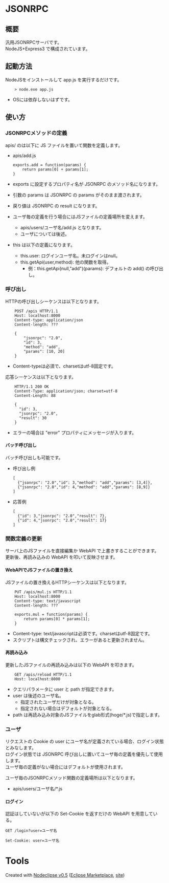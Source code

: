 # JSONRPC

## 概要

汎用JSONRPCサーバです。<br>
NodeJS+Express3 で構成されています。

## 起動方法

NodeJSをインストールして app.js を実行するだけです。

		> node.exe app.js

  * OSには依存しないはずです。

## 使い方

### JSONRPCメソッドの定義

apis/ のは以下に JS ファイルを置いて関数を定義します。

  * apis/add.js

		exports.add = function(params) {
			return params[0] + params[1];
		}

  * exports に設定するプロパティ名が JSONRPC のメソッド名になります。
  * 引数の params は JSONRPC の params がそのまま渡されます。
  * 戻り値は JSONRPC の result になります。
  * ユーザ毎の定義を行う場合にはJSファイルの定義場所を変えます。
    * apis/users/ユーザ名/add.js となります。
    * ユーザについては後述。
  * this は以下の定義になります。
    * this.user: ログインユーザ名。未ログインはnull。
    * this.getApi(user,method): 他の関数を取得。
      * 例：this.getApi(null,"add")(params): デフォルトの add() の呼び出し。


### 呼び出し

HTTPの呼び出しシーケンスは以下となります。

		POST /apis HTTP/1.1
		Host: localhost:8000
		Content-type: application/json
		Content-length: ???

		{
			"jsonrpc": "2.0",
			"id": 3,
			"method": "add",
			"params": [10, 20]
		}

  * Content-typeは必須で、charsetはutf-8固定です。

応答シーケンスは以下となります。

		HTTP/1.1 200 OK
		Content-Type: application/json; charset=utf-8
		Content-Length: 88

		{
		  "id": 3,
		  "jsonrpc": "2.0",
		  "result": 30
		}

  * エラーの場合は "error" プロパティにメッセージが入ります。

#### バッチ呼び出し

バッチ呼び出しも可能です。

  * 呼び出し例

		[
		  {"jsonrpc": "2.0","id": 3,"method": "add","params": [3,4]},
		  {"jsonrpc": "2.0","id": 4,"method": "add","params": [8,9]}
		]

  * 応答例

		[
		  {"id": 3,"jsonrpc": "2.0","result": 7},
		  {"id": 4,"jsonrpc": "2.0","result": 17}
		]

### 関数定義の更新

サーバ上のJSファイルを直接編集か WebAPI で上書きすることができます。<br>
更新後、再読み込みの WebAPI を叩いて反映させます。

#### WebAPIでJSファイルの置き換え

JSファイルの置き換えるHTTPシーケンスは以下となります。

		PUT /apis/mul.js HTTP/1.1
		Host: localhost:8000
		Content-type: text/javascript
		Content-length: ???

		exports.mul = function(params) {
			return params[0] * params[1];
		}

  * Content-type: text/javascriptは必須です。charsetはutf-8固定です。
  * スクリプトは構文チェックされ、エラーがあると更新されません。

#### 再読み込み

更新したJSファイルの再読み込みは以下の WebAPI を叩きます。

		GET /apis/reload HTTP/1.1
		Host: localhost:8000

  * クエリパラメータに user と path が指定できます。
  * user は後述のユーザ名。
    * 指定されたユーザだけが対象となる。
    * 指定されない場合はデフォルトが対象となる。
  * path は再読み込み対象のJSファイルをglab形式(hoge/*.js)で指定します。

### ユーザ

リクエストの Cookie の user にユーザ名が定義されている場合、ログイン状態とみなします。<br>
ログイン状態では JSONRPC 呼び出しに置いてユーザ毎の定義を優先して使用します。<br>
ユーザ毎の定義がない場合にはデフォルトが使用されます。

ユーザ毎のJSONRPCメソッド関数の定義場所は以下となります。

  * apis/users/ユーザ名/*.js

#### ログイン

認証はしていないが以下の Set-Cookie を返すだけの WebAPI を用意している。

	GET /login?user=ユーザ名

	Set-Cookie: user=ユーザ名


# Tools

Created with [Nodeclipse v0.5](https://github.com/Nodeclipse/nodeclipse-1)
 ([Eclipse Marketplace](http://marketplace.eclipse.org/content/nodeclipse), [site](http://www.nodeclipse.org))
